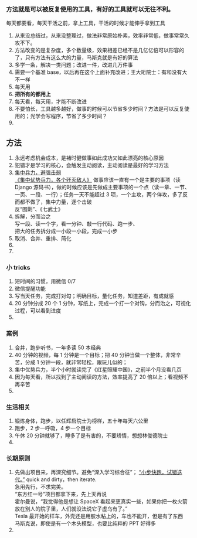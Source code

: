 
### 方法就是可以被反复使用的工具，有好的工具就可以无往不利。
每天都要看，每天干活之前，拿上工具，干活的时候才能伸手拿到工具  
1. 从来没总结过，从来没整理过，做法非常原始朴素，效率非常低，做事常常久攻不下。
2. 方法改变的是复杂度，多个数量级，效果相差已经不是几亿亿倍可以形容的了，只有方法有这么大的力量，马斯克就是有好的算法
3. 多学一条，解决一类问题；改进一件，改进几万件事
4. 需要一个基准 base，以后再在这个上面补充改进；王大珩院士：有和没有大不一样
5. 每天用
6. **把所有的都用上**
7. 每天看，每天用，才能不断改进
8. 不要怕长，工具越多越好，做事的时候可以节省多少时间？方法是可以反复使用的；光学会写程序，节省了多少时间？
9. 


## 方法
1. 永远考虑机会成本，是褚时健做事如此成功又如此漂亮的核心原因    
2. 犯错才是学习的核心，会触发主动阅读，主动阅读是最好的学习方法
3. [集中兵力，避强击弱](https://github.com/yananma/dongshouxue_sdxx/blob/master/pytorch/ch3/%E6%96%87%E4%BB%B6/%E5%81%9A%E4%BA%8B%E6%96%B9%E6%B3%95%E8%AF%A6%E7%BB%86.md#%E9%9B%86%E4%B8%AD%E5%85%B5%E5%8A%9B%E9%81%BF%E5%BC%BA%E5%87%BB%E5%BC%B1)  
[《集中优势兵力，各个歼灭敌人》](https://www.marxists.org/chinese/maozedong/marxist.org-chinese-mao-19460916.htm) 
做事应该一直有一个是主要的事项（读 Django 源码书），做的时候应该是先做成主要事项的一个点（读一章、一节、一页、一段、一行）；任务一天不能超过 3 项，一个主攻，两个佯攻，多了反而都不做了，集中力量，逐个击破    
反“围剿”、《七武士》  
4. 拆解，分而治之  
写一段、读一个字，看一分钟、敲一行代码、跑一步、  
把大的任务拆分成一小段一小段，完成一小步  
5. 取消、合并、重排、简化  
6. 
7. 


### 小 tricks
1. 短时间的习惯，用微信 0/7  
2. 微信提醒功能
3. 写当天任务，完成打对勾；明确目标，量化任务，知道差距，有成就感  
4. 20 分钟分成 20 个 1 分钟，写纸上，完成一个打一个对钩，分而治之，可视化过程，可以看到进度    
5. 


### 案例
1. 合并，跑步听书，一年多读 50 本经典
2. 40 分钟的视频，每 1 分钟是一个目标；把 40 分钟当做一个整体，非常辛苦，分成 1 分钟一段，就非常轻松，跟玩儿似的；  
3. 集中优势兵力，半个小时就读完了《红星照耀中国》，之前半个月没看几页
4. 因为每天看，所以找到了主动阅读的方法，效率提高了 20 倍以上；看视频不再辛苦  
5. 


### 生活相关  
1. 锻炼身体，跑步，以任辉启院士为榜样，五十年每天六公里
2. 跑步，2 步一呼吸，4 步一个目标  
3. 午休 20 分钟就够了，睡多了是有害的，不要矫情，想想林俊德院士    
4. 


### 长期原则
1. 先做出项目来，再深究细节。避免“深入学习综合征”；
[“小步快跑，试错迭代。”](https://github.com/yananma/dongshouxue_sdxx/blob/master/pytorch/ch3/%E6%96%87%E4%BB%B6/%E5%81%9A%E4%BA%8B%E6%96%B9%E6%B3%95%E8%AF%A6%E7%BB%86.md#%E5%B0%8F%E6%AD%A5%E5%BF%AB%E8%B7%91%E8%AF%95%E9%94%99%E8%BF%AD%E4%BB%A3)
quick and dirty，then iterate.  
急用先行，不求完美。  
“东方红一号”项目都拿下来，先上天再说  
霍尔曼说，“我觉得他是想让 SpaceX 看起来更真实一些，如果你把一枚火箭放在别人的院子里，人们就没法说它子虚乌有了。”  
Tesla 最开始的样车，外壳还是用胶水粘上的，车也不能开，但是有了东西  
马斯克说，即使是有一个木头模型，也要比纯粹的 PPT 好得多  
2. 


